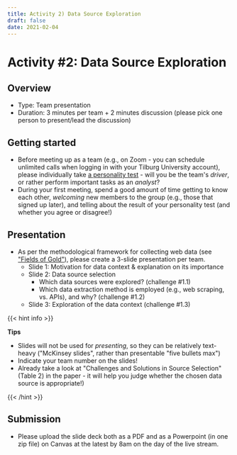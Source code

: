 ```yaml
---
title: Activity 2) Data Source Exploration
draft: false
date: 2021-02-04
---
```


# Activity #2: Data Source Exploration

## Overview
- Type: Team presentation
- Duration: 3 minutes per team + 2 minutes discussion (please pick one person to present/lead the discussion)

## Getting started
- Before meeting up as a team (e.g., on Zoom - you can schedule unlimited calls when logging in with your Tilburg University account), please individually take [a personality test](https://www.123test.com/team-roles-test/) - will you be the team's *driver*, or rather perform important tasks as an *analyst*?
- During your first meeting, spend a good amount of time getting to know each other, *welcoming* new members to the group (e.g., those that signed up later), and telling about the result of your personality test (and whether you agree or disagree!)

## Presentation
- As per the methodological framework for collecting web data (see ["Fields of Gold"](https://papers.ssrn.com/sol3/papers.cfm?abstract_id=3820666)), please create a 3-slide presentation per team.
    - Slide 1: Motivation for data context & explanation on its importance
    - Slide 2: Data source selection
        - Which data sources were explored? (challenge #1.1)
        - Which data extraction method is employed (e.g., web scraping, vs. APIs), and why? (challenge #1.2)
    - Slide 3: Exploration of the data context (challenge #1.3)

{{< hint info >}}

**Tips**

- Slides will not be used for *presenting*, so they can be relatively text-heavy ("McKinsey slides", rather than presentable "five bullets max")
- Indicate your team number on the slides!
- Already take a look at "Challenges and Solutions in Source Selection" (Table 2) in the paper - it will help you judge whether the chosen data source is appropriate!)

{{< /hint >}}


## Submission
  - Please upload the slide deck both as a PDF and as a Powerpoint (in one zip file) on Canvas at the latest by 8am on the day of the live stream.
